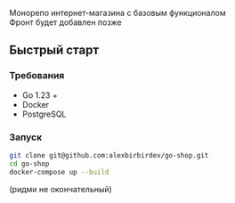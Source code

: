 Монорепо интернет-магазина с базовым функционалом <br>
Фронт будет добавлен позже

## Быстрый старт

### Требования

- Go 1.23 +
- Docker
- PostgreSQL

### Запуск

```bash
git clone git@github.com:alexbirbirdev/go-shop.git
cd go-shop
docker-compose up --build
```

(ридми не окончательный)
